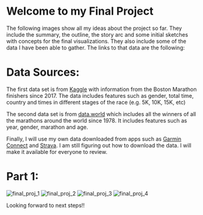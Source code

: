 # Welcome to my Final Project 

The following images show all my ideas about the project so far. They include the summary, the outline, the story arc and some initial sketches with concepts for the final visualizations. They also include some of the data I have been able to gather. The links to that data are the following: 

# Data Sources:

The first data set is from [Kaggle](https://www.kaggle.com/rojour/boston-results) with information from the Boston Marathon finishers since 2017. The data includes features such as gender, total time, country and times in different stages of the race (e.g. 5K, 10K, 15K, etc)

The second data set is from [data.world](https://data.world/scardona/datarunning/workspace/data-dictionary) which includes all the winners of all the marathons around the world since 1978. It includes features such as year, gender, marathon and age.

Finally, I will use my own data downloaded from apps such as [Garmin Connect](https://connect.garmin.com) and [Strava](https://www.strava.com). I am still figuring out how to download the data. I will make it available for everyone to review. 

# Part 1: 

![final_proj_1](https://user-images.githubusercontent.com/60082968/74132011-9dfc2c80-4bb3-11ea-9541-9c23514db8e4.jpeg)
![final_proj_2](https://user-images.githubusercontent.com/60082968/74132016-a05e8680-4bb3-11ea-9d70-b9b2ab0d055b.jpeg)
![final_proj_3](https://user-images.githubusercontent.com/60082968/74132018-a2c0e080-4bb3-11ea-85ac-d6fede7654e3.jpeg)
![final_proj_4](https://user-images.githubusercontent.com/60082968/74132020-a48aa400-4bb3-11ea-9233-becbe2b98dd5.jpeg)

Looking forward to next steps!!


